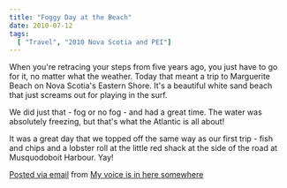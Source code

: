 ```yaml
---
title: "Foggy Day at the Beach"
date: 2010-07-12
tags:
  [ "Travel", "2010 Nova Scotia and PEI"]
---
```


When you're retracing your steps from five years ago, you just have to go for it, no matter what the weather. Today that meant a trip to Marguerite Beach on Nova Scotia's Eastern Shore. It's a beautiful white sand beach that just screams out for playing in the surf.

We did just that - fog or no fog - and had a great time. The water was absolutely freezing, but that's what the Atlantic is all about!

It was a great day that we topped off the same way as our first trip - fish and chips and a lobster roll at the little red shack at the side of the road at Musquodoboit Harbour. Yay!


[Posted via email](http://posterous.com) from [My voice is in here somewhere](http://madbaker.posterous.com/foggy-day-at-the-beach)
